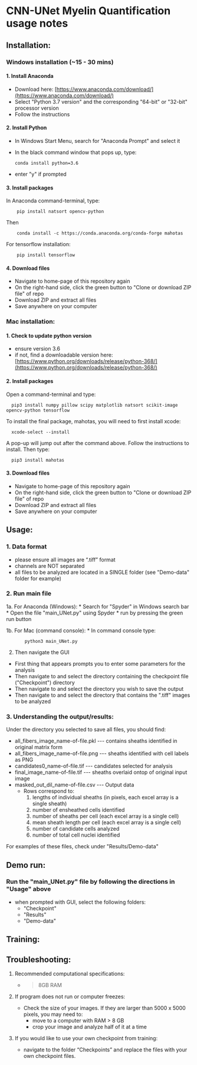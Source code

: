 # **CNN-UNet Myelin Quantification usage notes**


## Installation:
### Windows installation (~15 - 30 mins)
  #### 1.	Install Anaconda
  * Download here: [https://www.anaconda.com/download/](https://www.anaconda.com/download/)
  * Select "Python 3.7 version" and the corresponding "64-bit" or "32-bit" processor version
  * Follow the instructions
     
  #### 2. Install Python
  * In Windows Start Menu, search for "Anaconda Prompt" and select it
  * In the black command window that pops up, type:
  
        conda install python=3.6
        
  * enter "y" if prompted
       
  #### 3.	Install packages
  In Anaconda command-terminal, type:
  
        pip install natsort opencv-python
        
  Then
  
        conda install -c https://conda.anaconda.org/conda-forge mahotas 
   
   For tensorflow installation:

        pip install tensorflow
       
  #### 4.	Download files
  * Navigate to home-page of this repository again
  * On the right-hand side, click the green button to "Clone or download ZIP file" of repo
  * Download ZIP and extract all files
  * Save anywhere on your computer
         
   
### **Mac installation:**

  #### 1. Check to update python version
  * ensure version 3.6
  * if not, find a downloadable version here: [https://www.python.org/downloads/release/python-368/](https://www.python.org/downloads/release/python-368/)

  #### 2.	Install packages
  Open a command-terminal and type:
  
      pip3 install numpy pillow scipy matplotlib natsort scikit-image opencv-python tensorflow
      
  To install the final package, mahotas, you will need to first install xcode:
  
      xcode-select --install
  
  A pop-up will jump out after the command above. Follow the instructions to install. Then type:
  
      pip3 install mahotas
      

  #### 3.	Download files
  * Navigate to home-page of this repository again
  * On the right-hand side, click the green button to "Clone or download ZIP file" of repo
  * Download ZIP and extract all files
  * Save anywhere on your computer
  

## Usage:
  ### 1.	Data format
   * please ensure all images are “.tiff” format
   *	channels are NOT separated
   *	all files to be analyzed are located in a SINGLE folder (see "Demo-data" folder for example)

  ### 2.	Run main file
  1a. For Anaconda (Windows):
      * Search for "Spyder" in Windows search bar
      * Open the file "main_UNet.py" using Spyder
      * run by pressing the green run button
      
  1b. For Mac (command console):
      * In command console type:
           
           python3 main_UNet.py
  
  2. Then navigate the GUI
   * First thing that appears prompts you to enter some parameters for the analysis
   *	Then navigate to and select the directory containing the checkpoint file ("Checkpoint") directory
   *	Then navigate to and select the directory you wish to save the output
   *	Then navigate to and select the directory that contains the ".tiff" images to be analyzed

  ### 3. Understanding the output/results:
  Under the directory you selected to save all files, you should find:
  * all_fibers_image_name-of-file.pkl   --- contains sheaths identified in original matrix form
  * all_fibers_image_name-of-file.png   --- sheaths identified with cell labels as PNG
  * candidates0_name-of-file.tif        --- candidates selected for analysis
  * final_image_name-of-file.tif        --- sheaths overlaid ontop of original input image
  * masked_out_dil_name-of-file.csv     --- Output data
    * Rows correspond to:
       1. lengths of individual sheaths (in pixels, each excel array is a single sheath)
       2. number of ensheathed cells identified
       3. number of sheaths per cell (each excel array is a single cell)
       4. mean sheath length per cell (each excel array is a single cell)
       5. number of candidate cells analyzed
       6. number of total cell nuclei identified
  
  For examples of these files, check under "Results/Demo-data"
    
## Demo run:
  ### Run the "main_UNet.py" file by following the directions in "Usage" above
  * when prompted with GUI, select the following folders:
      * "Checkpoint"
      * "Results"
      * "Demo-data"
    
## Training: 

## Troubleshooting:
1.  Recommended computational specifications:
    * > 8GB RAM

2.	If program does not run or computer freezes:
    * Check the size of your images. If they are larger than 5000 x 5000 pixels, you may need to:
        * move to a computer with RAM > 8 GB
        * crop your image and analyze half of it at a time
        
3.  If you would like to use your own checkpoint from training:
    * navigate to the folder “Checkpoints” and replace the files with your own checkpoint files.


